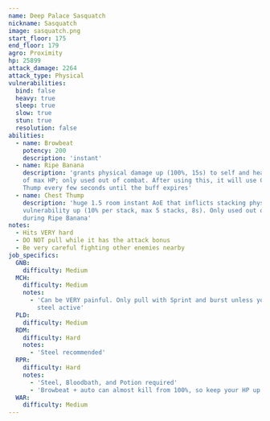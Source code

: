 ```yaml
---
name: Deep Palace Sasquatch
nickname: Sasquatch
image: sasquatch.png
start_floor: 175
end_floor: 179
agro: Proximity
hp: 25899
attack_damage: 2264
attack_type: Physical
vulnerabilities:
  bind: false
  heavy: true
  sleep: true
  slow: true
  stun: true
  resolution: false
abilities:
  - name: Browbeat
    potency: 200
    description: 'instant'
  - name: Ripe Banana
    description: 'grants physical damage up (100%, 15s) to self and heals 20%
    of max HP; only used out of combat. After using this, it will use Chest
    Thump every few seconds until the buff expires'
  - name: Chest Thump
    description: 'huge 1.5 room instant AoE that inflicts stacking physical
    vulnerability up (10% per stack, max 5 stacks, 8s). Only used out of combat
    during Ripe Banana'
notes:
  - Hits VERY hard
  - DO NOT pull while it has the attack bonus
  - Be very careful fighting other enemies nearby
job_specifics:
  GNB:
    difficulty: Medium
  MCH:
    difficulty: Medium
    notes:
      - 'Can be VERY painful. Only pull with Sprint and burst unless you have
        steel active'
  PLD:
    difficulty: Medium
  RDM:
    difficulty: Hard
    notes:
      - 'Steel recommended'
  RPR:
    difficulty: Hard
    notes:
      - 'Steel, Bloodbath, and Potion required'
      - 'Browbeat + auto can almost kill from 100%, so keep your HP up'
  WAR:
    difficulty: Medium
---
```

